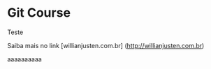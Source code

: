# Git Course

Teste

Saiba mais no link [willianjusten.com.br] (http://willianjusten.com.br)

aaaaaaaaaa

